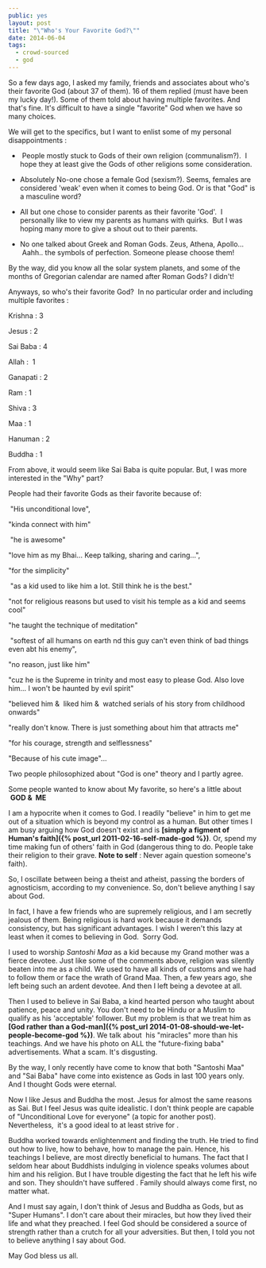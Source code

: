 ```yaml
---
public: yes
layout: post
title: "\"Who's Your Favorite God?\""
date: 2014-06-04
tags:
  - crowd-sourced
  - god
---
```


So a few days ago, I asked my family, friends and associates about who's their favorite God (about 37 of them). 16 of them replied (must have been my lucky day!). Some of them told about having multiple favorites. And that's fine. It's difficult to have a single "favorite" God when we have so many choices. 

We will get to the specifics, but I want to enlist some of my personal disappointments :

-  People mostly stuck to Gods of their own religion (communalism?).  I hope they at least give the Gods of other religions some consideration. 

- Absolutely No-one chose a female God (sexism?). Seems, females are considered 'weak' even when it comes to being God. Or is that "God" is a masculine word?

- All but one chose to consider parents as their favorite 'God'.  I personally like to view my parents as humans with quirks.  But I was hoping many more to give a shout out to their parents. 

- No one talked about Greek and Roman Gods. Zeus, Athena, Apollo...  Aahh.. the symbols of perfection. Someone please choose them!

By the way, did you know all the solar system planets, and some of the months of Gregorian calendar are named after Roman Gods? I didn't!



Anyways, so who's their favorite God?  In no particular order and including multiple favorites :

Krishna : 3

Jesus : 2

Sai Baba : 4

Allah :  1

Ganapati : 2

Ram : 1

Shiva : 3

Maa : 1

Hanuman : 2

Buddha : 1

From above, it would seem like Sai Baba is quite popular. But, I was more interested in the "Why" part? 

People had their favorite Gods as their favorite because of:

 "His unconditional love", 

"kinda connect with him"

 "he is awesome"

"love him as my Bhai... Keep talking, sharing and caring...", 

"for the simplicity" 

 "as a kid used to like him a lot. Still think he is the best."

"not for religious reasons but used to visit his temple as a kid and seems cool"

"he taught the technique of meditation"

 "softest of all humans on earth nd this guy can't even think of bad things even abt his enemy",

"no reason, just like him"  

"cuz he is the Supreme in trinity and most easy to please God. Also love him... I won't be haunted by evil spirit"

"believed him &  liked him &  watched serials of his story from childhood onwards"

"really don't know. There is just something about him that attracts me"

"for his courage, strength and selflessness"

"Because of his cute image"... 



Two people philosophized about "God is one" theory and I partly agree. 

Some people wanted to know about My favorite, so here's a little about  **GOD &  ME**



I am a hypocrite when it comes to God. I readily "believe" in him to get me out of a situation which is beyond my control as a human. But other times I am busy arguing how God doesn't exist and is **[simply a figment of Human's faith]({% post_url 2011-02-16-self-made-god %})**. Or, spend my time making fun of others' faith in God (dangerous thing to do. People take their religion to their grave. **Note to self** : Never again question someone's faith). 

So, I oscillate between being a theist and atheist, passing the borders of agnosticism, according to my convenience. So, don't believe anything I say about God. 

In fact, I have a few friends who are supremely religious, and I am secretly jealous of them. Being religious is hard work because it demands consistency, but has significant advantages. I wish I weren't this lazy at least when it comes to believing in God.  Sorry God.

I used to worship _Santoshi Maa_ as a kid because my Grand mother was a fierce devotee. Just like some of the comments above, religion was silently beaten into me as a child. We used to have all kinds of customs and we had to follow them or face the wrath of Grand Maa. Then, a few years ago, she left being such an ardent devotee. And then I left being a devotee at all. 

Then I used to believe in Sai Baba, a kind hearted person who taught about patience, peace and unity. You don't need to be Hindu or a Muslim to qualify as his 'acceptable' follower. But my problem is that we treat him as **[God rather than a God-man]({% post_url 2014-01-08-should-we-let-people-become-god %})**. We talk about  his "miracles" more than his teachings. And we have his photo on ALL the "future-fixing baba" advertisements. What a scam. It's disgusting. 

By the way, I only recently have come to know that both "Santoshi Maa" and "Sai Baba" have come into existence as Gods in last 100 years only. And I thought Gods were eternal.

Now I like Jesus and Buddha the most. Jesus for almost the same reasons as Sai. But I feel Jesus was quite idealistic. I don't think people are capable of "Unconditional Love for everyone" (a topic for another post). Nevertheless,  it's a good ideal to at least strive for . 

Buddha worked towards enlightenment and finding the truth. He tried to find out how to live, how to behave, how to manage the pain. Hence, his teachings I believe, are most directly beneficial to humans. The fact that I seldom hear about Buddhists indulging in violence speaks volumes about him and his religion. But I have trouble digesting the fact that he left his wife and son. They shouldn't have suffered . Family should always come first, no matter what.

And I must say again, I don't think of Jesus and Buddha as Gods, but as "Super Humans". I don't care about their miracles, but how they lived their life and what they preached. I feel God should be considered a source of strength rather than a crutch for all your adversities. But then, I told you not to believe anything I say about God.

May God bless us all.
